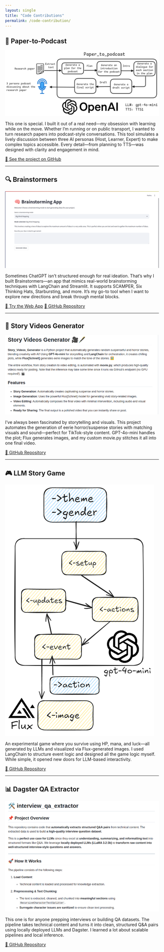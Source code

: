 ```yaml
---
layout: single
title: "Code Contributions"
permalink: /code-contribution/
---
```


## 🧠 Paper-to-Podcast

![Paper-to-Podcast screenshot](/assets/images/paper_to_podcast.png)

This one is special. I built it out of a real need—my obsession with learning while on the move. Whether I’m running or on public transport, I wanted to turn research papers into podcast-style conversations. This tool simulates a lively discussion between three AI personas (Host, Learner, Expert) to make complex topics accessible. Every detail—from planning to TTS—was designed with clarity and engagement in mind.

[🔗 See the project on GitHub](https://github.com/Azzedde/paper_to_podcast)

---

## 🔍 Brainstormers

![Brainstormers screenshot](/assets/images/brainstormers.png)

Sometimes ChatGPT isn’t structured enough for real ideation. That’s why I built Brainstormers—an app that mimics real-world brainstorming techniques with LangChain and Streamlit. It supports SCAMPER, Six Thinking Hats, Starbursting, and more. It’s my go-to tool when I want to explore new directions and break through mental blocks.

[🔗 Try the Web App](https://brainstormers-2x7cxamrj2ngjbadgzthi4.streamlit.app/)
[🔗 GitHub Repository](https://github.com/Azzedde/brainstormers)

---

## 🎥 Story Videos Generator

![Story Generator screenshot](/assets/images/story_videos_generator.png)

I’ve always been fascinated by storytelling and visuals. This project automates the generation of eerie horror/suspense stories with matching visuals and sound—perfect for TikTok-style content. GPT-4o-mini handles the plot; Flux generates images, and my custom movie.py stitches it all into one final video.

[🔗 GitHub Repository](https://github.com/Azzedde/story_videos_generator)

---

## 🎮 LLM Story Game

![LLM Game screenshot](/assets/images/llm_story_game.png)

An experimental game where you survive using HP, mana, and luck—all generated by LLMs and visualized via Flux-generated images. I used LangChain to structure event logic and designed all the game logic myself. While simple, it opened new doors for LLM-based interactivity.

[🔗 GitHub Repository](https://github.com/Azzedde/LLM_Story_Game)

---

## 📊 Dagster QA Extractor

![Dagster Extractor screenshot](/assets/images/dagster-qa.png)

This one is for anyone prepping interviews or building QA datasets. The pipeline takes technical content and turns it into clean, structured Q\&A pairs using locally deployed LLMs and Dagster. I learned a lot about scalable pipelines and local inference.

[🔗 GitHub Repository](https://github.com/mlengineershub/dagster_qa_extractor)
